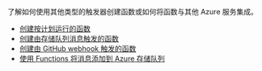 了解如何使用其他类型的触发器创建函数或如何将函数与其他 Azure 服务集成。


+ [创建按计划运行的函数](../articles/azure-functions/functions-create-scheduled-function.md) 
+ [创建由存储队列消息触发的函数](../articles/azure-functions/functions-create-storage-queue-triggered-function.md) 
+ [创建由 GitHub webhook 触发的函数](../articles/azure-functions/functions-create-github-webhook-triggered-function.md) 
+ [使用 Functions 将消息添加到 Azure 存储队列](../articles/azure-functions/functions-integrate-storage-queue-output-binding.md) 
